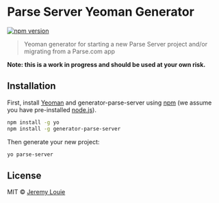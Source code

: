 # Parse Server Yeoman Generator

[![npm version](https://img.shields.io/npm/v/generator-parse-server.svg?style=flat)](https://www.npmjs.com/package/generator-parse-server)

> Yeoman generator for starting a new Parse Server project and/or migrating from a Parse.com app

**Note: this is a work in progress and should be used at your own risk.**

## Installation

First, install [Yeoman](http://yeoman.io) and generator-parse-server using [npm](https://www.npmjs.com/) (we assume you have pre-installed [node.js](https://nodejs.org/)).

```bash
npm install -g yo
npm install -g generator-parse-server
```

Then generate your new project:

```bash
yo parse-server
```


## License

MIT © [Jeremy Louie]()
